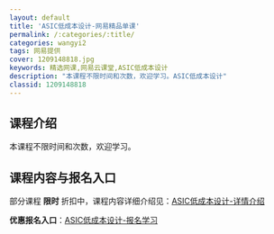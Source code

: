 ```yaml
---
layout: default
title: 'ASIC低成本设计-网易精品单课'
permalink: /:categories/:title/
categories: wangyi2
tags: 网易提供
cover: 1209148818.jpg
keywords: 精选网课,网易云课堂,ASIC低成本设计
description: "本课程不限时间和次数，欢迎学习。ASIC低成本设计"
classid: 1209148818
---
```


## 课程介绍

本课程不限时间和次数，欢迎学习。

## 课程内容与报名入口

部分课程 **限时** 折扣中，课程内容详细介绍见：[ASIC低成本设计-详情介绍](https://study.163.com/course/introduction/1209148818.htm?share=1&shareId=1025206652&utm_campaign=share&utm_medium=iphoneShare&utm_source=&utm_u=1025206652)

**优惠报名入口**：[ASIC低成本设计-报名学习](https://study.163.com/course/introduction/1209148818.htm?share=1&shareId=1025206652&utm_campaign=share&utm_medium=iphoneShare&utm_source=&utm_u=1025206652)

